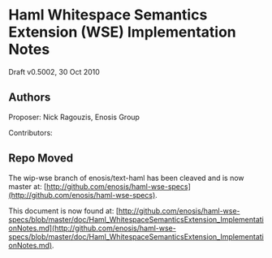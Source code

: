 # Haml Whitespace Semantics Extension (WSE) Implementation Notes

  Draft v0.5002, 30 Oct 2010

## Authors

  Proposer: Nick Ragouzis, Enosis Group

  Contributors:

## Repo Moved

The wip-wse branch of enosis/text-haml has been cleaved and is
now master at: [http://github.com/enosis/haml-wse-specs](http://github.com/enosis/haml-wse-specs).

This document is now found at: 
[http://github.com/enosis/haml-wse-specs/blob/master/doc/Haml_WhitespaceSemanticsExtension_ImplementationNotes.md](http://github.com/enosis/haml-wse-specs/blob/master/doc/Haml_WhitespaceSemanticsExtension_ImplementationNotes.md).

